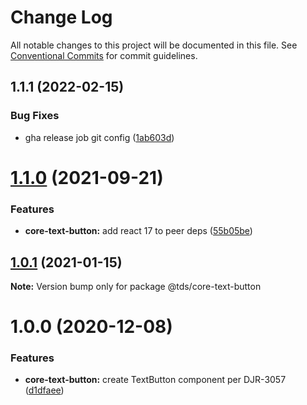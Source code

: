 # Change Log

All notable changes to this project will be documented in this file.
See [Conventional Commits](https://conventionalcommits.org) for commit guidelines.

## 1.1.1 (2022-02-15)


### Bug Fixes

* gha release job git config ([1ab603d](https://github.com/telus/tds-core/commit/1ab603d68c36219b0711fc353bc2515b64712ca9))





# [1.1.0](https://github.com/telus/tds-core/compare/@tds/core-text-button@1.0.1...@tds/core-text-button@1.1.0) (2021-09-21)


### Features

* **core-text-button:** add react 17 to peer deps ([55b05be](https://github.com/telus/tds-core/commit/55b05bec3c5c001db0bd0037fc81919be9c5cb08))





## [1.0.1](https://github.com/telus/tds-core/compare/@tds/core-text-button@1.0.0...@tds/core-text-button@1.0.1) (2021-01-15)

**Note:** Version bump only for package @tds/core-text-button





# 1.0.0 (2020-12-08)


### Features

* **core-text-button:** create TextButton component per DJR-3057 ([d1dfaee](https://github.com/telus/tds-core/commit/d1dfaeef737cdce639e0b944de35d04030876743))
